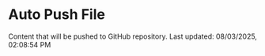 # Auto Push File

Content that will be pushed to GitHub repository.
Last updated: 08/03/2025, 02:08:54 PM